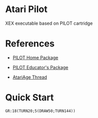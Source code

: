 Atari Pilot
===========

XEX executable based on PILOT cartridge

References
==========

* [PILOT Home Package](http://www.atarimania.com/utility-atari-400-800-xl-xe-pilot_15785.html)

* [PILOT Educator's Package](http://www.atarimania.com/utility-atari-400-800-xl-xe-pilot_19073.html)

* [AtariAge Thread](http://atariage.com/forums/topic/217239-looking-for-an-xex-version-of-atari-pilot-language-for-xl/)

Quick Start
===========

    GR:18(TURN20;5(DRAW50;TURN144))
